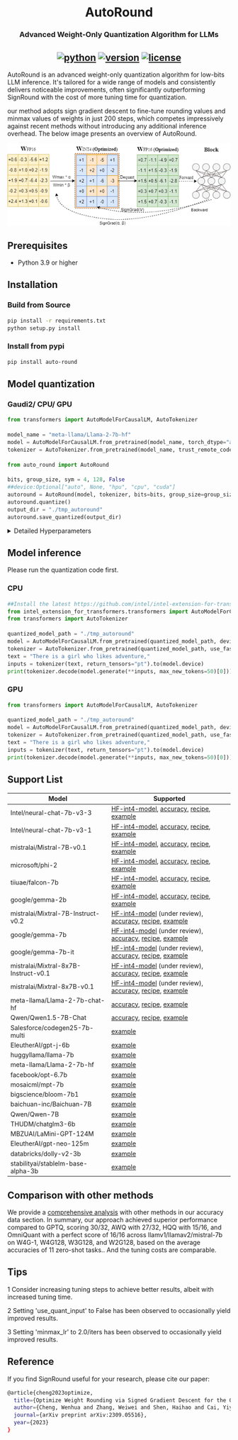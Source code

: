 <div align="center">

AutoRound
===========================
<h3> Advanced Weight-Only Quantization Algorithm for LLMs</h3>

[![python](https://img.shields.io/badge/python-3.8%2B-blue)](https://github.com/intel/auto-round)
[![version](https://img.shields.io/badge/release-0.1-green)](https://github.com/intel/auto-round)
[![license](https://img.shields.io/badge/license-Apache%202-blue)](https://github.com/intel/auto-round/blob/main/LICENSE)
---
<div align="left">

AutoRound is an advanced weight-only quantization algorithm for low-bits LLM inference. It's tailored for a wide range of models and consistently delivers noticeable improvements, often significantly outperforming SignRound with the cost of more tuning time for quantization.

our method adopts sign gradient descent to fine-tune rounding values and minmax values of weights in just 200 steps, which competes impressively against recent methods without introducing any additional inference overhead. The below image presents an overview of AutoRound.

<div align="center">

![](docs/imgs/autoround_overview.png)

<div align="left">

## Prerequisites
- Python 3.9 or higher

## Installation
### Build from Source
```bash
pip install -r requirements.txt
python setup.py install
```
### Install from pypi
```bash
pip install auto-round
```
## Model quantization

### Gaudi2/ CPU/ GPU

```python
from transformers import AutoModelForCausalLM, AutoTokenizer

model_name = "meta-llama/Llama-2-7b-hf"
model = AutoModelForCausalLM.from_pretrained(model_name, torch_dtype="auto", trust_remote_code=True)
tokenizer = AutoTokenizer.from_pretrained(model_name, trust_remote_code=True)

from auto_round import AutoRound

bits, group_size, sym = 4, 128, False
##device:Optional["auto", None, "hpu", "cpu", "cuda"]
autoround = AutoRound(model, tokenizer, bits=bits, group_size=group_size, sym=sym, device=None)
autoround.quantize()
output_dir = "./tmp_autoround"
autoround.save_quantized(output_dir)
```
<details>
  <summary>Detailed Hyperparameters</summary>

- `model`: The PyTorch model to be quantized.
            
- `tokenizer`: An optional tokenizer for processing input data. If none is provided, a dataloader must be supplied.
  
- `bits (int)`: Number of bits for quantization (default is 4).
  
- `group_size (int)`: Size of the quantization group (default is 128).

- `sym (bool)`: Whether to use symmetric quantization.
  
- `use_quant_input (bool)`: Whether to use the output of the previous quantized block as the input for the current block (default is True).
  
- `enable_minmax_tuning (bool)`: Whether to enable weight min-max tuning (default is True).
  
- `iters (int)`: Number of tuning iterations (default is 200).
  
- `lr (float)`: The learning rate for rounding value (default is None, it will be set to 1.0/iters automatically).
  
- `minmax_lr (float)`: The learning rate for min-max tuning (default is None, it will be set to lr automatically).
  
- `n_samples (int)`: Number of samples for tuning (default is 512).
  
- `seqlen (int)`: Data length of the sequence for tuning (default is 2048).
  
- `batch_size (int)`: Batch size for training (default is 8).

- `scale_dtype (str)`: The data type of quantization scale to be used (default is "float32"), different kernels have different choices.
  
- `amp (bool)`: Whether to use automatic mixed precision (default is True).
  
- `n_blocks (int)`: Packing several blocks as one for tuning together (default is 1).
  
- `gradient_accumulate_steps (int)`: Number of gradient accumulation steps (default is 1).
  
- `low_gpu_mem_usage (bool)`: Whether to save GPU memory at the cost of a little tuning time (default is True).
  
- `dataset (str)`: The default dataset name for tuning (default is "NeelNanda/pile-10k").
  
- `dataset_split (str)`: The split of the dataset to be used for tuning (default is "train").
  
- `dataloader`: The dataloader for tuning data.
  
- `weight_config (dict)`: Configuration for weight quantization (default is an empty dictionary), mainly for mixed bits or mixed precision.
  
- `device`: The device to be used for tuning. The default is set to 'auto', allowing for automatic detection.

</details>

## Model inference
Please run the quantization code first.



### CPU
```python
##Install the latest https://github.com/intel/intel-extension-for-transformers from source first.
from intel_extension_for_transformers.transformers import AutoModelForCausalLM
from transformers import AutoTokenizer

quantized_model_path = "./tmp_autoround"
model = AutoModelForCausalLM.from_pretrained(quantized_model_path, device_map="auto", trust_remote_code=True)
tokenizer = AutoTokenizer.from_pretrained(quantized_model_path, use_fast=True)
text = "There is a girl who likes adventure,"
inputs = tokenizer(text, return_tensors="pt").to(model.device)
print(tokenizer.decode(model.generate(**inputs, max_new_tokens=50)[0]))
```


### GPU
```python
from transformers import AutoModelForCausalLM, AutoTokenizer

quantized_model_path = "./tmp_autoround"
model = AutoModelForCausalLM.from_pretrained(quantized_model_path, device_map="auto", trust_remote_code=True)
tokenizer = AutoTokenizer.from_pretrained(quantized_model_path, use_fast=True)
text = "There is a girl who likes adventure,"
inputs = tokenizer(text, return_tensors="pt").to(model.device)
print(tokenizer.decode(model.generate(**inputs, max_new_tokens=50)[0]))
```




## Support List

| Model                                | Supported                                                                                                                                                                                                                                                          |
|--------------------------------------|--------------------------------------------------------------------------------------------------------------------------------------------------------------------------------------------------------------------------------------------------------------------|
| Intel/neural-chat-7b-v3-3            | [HF-int4-model](https://huggingface.co/Intel/neural-chat-7b-v3-3-int4-inc), [accuracy](./docs/neural-chat-7b-v3-3-acc.md), [recipe](./examples/language-modeling/scripts/neural-chat-7b-v3-3.sh), [example](./examples/language-modeling/)                         |
| Intel/neural-chat-7b-v3-1            | [HF-int4-model](https://huggingface.co/Intel/neural-chat-7b-v3-1-int4-inc), [accuracy](./docs/neural-chat-7b-v3-1-acc.md), [recipe](./examples/language-modeling/scripts/neural-chat-7b-v3-1.sh), [example](./examples/language-modeling/)                         |
| mistralai/Mistral-7B-v0.1            | [HF-int4-model](https://huggingface.co/Intel/Mistral-7B-v0.1-int4-inc), [accuracy](./docs/Mistral-7B-v0.1-acc.md), [recipe](./examples/language-modeling/scripts/Mistral-7B-v0.1.sh), [example](./examples/language-modeling/)                                     |
| microsoft/phi-2                      | [HF-int4-model](https://huggingface.co/Intel/phi-2-int4-inc), [accuracy](./docs/phi-2-acc.md), [recipe](./examples/language-modeling/scripts/phi-2.sh), [example](./examples/language-modeling/)     
| tiiuae/falcon-7b                     | [HF-int4-model](https://huggingface.co/Intel/falcon-7b-int4-inc), [accuracy](./docs/falcon-7b-acc.md), [recipe](./examples/language-modeling/scripts/falcon-7b.sh), [example](./examples/language-modeling/)  |
| google/gemma-2b                      | [HF-int4-model](https://huggingface.co/Intel/gemma-2b-int4-inc), [accuracy](./docs/gemma-2b-acc.md), [recipe](./examples/language-modeling/scripts/gemma-2b.sh),  [example](./examples/language-modeling/)   
| mistralai/Mixtral-7B-Instruct-v0.2   | [HF-int4-model](https://huggingface.co/Intel/Mistral-7B-Instruct-v0.2-int4-inc) (under review), [accuracy](./docs/Mistral-7B-Instruct-v0.2-acc.md), [recipe](./examples/language-modeling/scripts/Mistral-7B-Instruct-v0.2.sh),  [example](./examples/language-modeling/) |
| google/gemma-7b                      | [HF-int4-model](https://huggingface.co/Intel/gemma-7b-int4-inc) (under review), [accuracy](./docs/gemma-7b-acc.md), [recipe](./examples/language-modeling/scripts/gemma-7b.sh),  [example](./examples/language-modeling/)                                            |
| google/gemma-7b-it                   | [HF-int4-model](https://huggingface.co/Intel/gemma-7b-it-int4-inc) (under review), [accuracy](./docs/gemma-7b-it-acc.md), [recipe](./examples/language-modeling/scripts/gemma-7b-it.sh), [example](./examples/language-modeling/)                                    |                                           
| mistralai/Mixtral-8x7B-Instruct-v0.1 | [HF-int4-model](https://huggingface.co/Intel/Mistral-7B-v0.1-int4-inc) (under review), [accuracy](./docs/Mixtral-8x7B-Instruct-v0.1-acc.md), [recipe](./examples/language-modeling/scripts/Mixtral-8x7B-Instruct-v0.1.sh),  [example](./examples/language-modeling/) |
| mistralai/Mixtral-8x7B-v0.1          | [HF-int4-model](https://huggingface.co/Intel/Mixtral-8x7B-v0.1-int4-inc) (under review), [accuracy](./docs/Mixtral-8x7B-v0.1-acc.md), [recipe](./examples/language-modeling/scripts/Mixtral-8x7B-v0.1.sh), [example](./examples/language-modeling/)                  |
| meta-llama/Llama-2-7b-chat-hf        | [accuracy](./docs/Llama-2-7b-chat-hf-acc.md), [recipe](./examples/language-modeling/scripts/Llama-2-7b-chat-hf.sh), [example](./examples/language-modeling/)                                                                                                              |
| Qwen/Qwen1.5-7B-Chat                 | [accuracy](./docs/Qwen1.5-7B-Chat-acc.md), [recipe](./examples/language-modeling/scripts/Qwen1.5-7B-Chat.sh), [example](./examples/language-modeling/)      |
| Salesforce/codegen25-7b-multi        | [example](./examples/code-generation)                                                                                                                                                                                                                              |
| EleutherAI/gpt-j-6b                  | [example](./examples/language-modeling/)                                                                                                                                                                                                                           |
| huggyllama/llama-7b                  | [example](./examples/language-modeling/)                                                                                                                                                                                                                           |
| meta-llama/Llama-2-7b-hf             | [example](./examples/language-modeling/)                                                                                                                                                                                                                           |
| facebook/opt-6.7b                    | [example](./examples/language-modeling/)                                                                                                                                                                                                                           ||
| mosaicml/mpt-7b                      | [example](./examples/language-modeling/)                                                                                                                                                                                                                           |
| bigscience/bloom-7b1                 | [example](./examples/language-modeling/)                                                                                                                                                                                                                           |
| baichuan-inc/Baichuan-7B             | [example](./examples/language-modeling/)                                                                                                                                                                                                                           |
| Qwen/Qwen-7B                         | [example](./examples/language-modeling/)                                                                                                                                                                                                                           |
| THUDM/chatglm3-6b                    | [example](./examples/language-modeling/)                                                                                                                                                                                                                           |
| MBZUAI/LaMini-GPT-124M               | [example](./examples/language-modeling/)                                                                                                                                                                                                                           |
| EleutherAI/gpt-neo-125m              | [example](./examples/language-modeling/)                                                                                                                                                                                                                           |
| databricks/dolly-v2-3b               | [example](./examples/language-modeling/)                                                                                                                                                                                                                           |
| stabilityai/stablelm-base-alpha-3b   | [example](./examples/language-modeling/)




## Comparison with other methods

We provide a [comprehensive analysis](docs/acc.md) with other methods in our accuracy data section. In summary, our approach achieved superior performance compared to GPTQ, scoring 30/32, AWQ with 27/32, HQQ with 15/16, and OmniQuant with a perfect score of 16/16 across llamv1/llamav2/mistral-7b on W4G-1, W4G128, W3G128, and W2G128, based on the average accuracies of 11 zero-shot tasks..  And the tuning costs are comparable.

## Tips
1 Consider increasing tuning steps to achieve better results, albeit with increased tuning time. 

2 Setting 'use_quant_input' to False has been observed to occasionally yield improved results.

3 Setting 'minmax_lr' to 2.0/iters has been observed to occasionally yield improved results.

## Reference
If you find SignRound useful for your research, please cite our paper:
```bash
@article{cheng2023optimize,
  title={Optimize Weight Rounding via Signed Gradient Descent for the Quantization of LLMs},
  author={Cheng, Wenhua and Zhang, Weiwei and Shen, Haihao and Cai, Yiyang and He, Xin and Lv, Kaokao},
  journal={arXiv preprint arXiv:2309.05516},
  year={2023}
}
```
